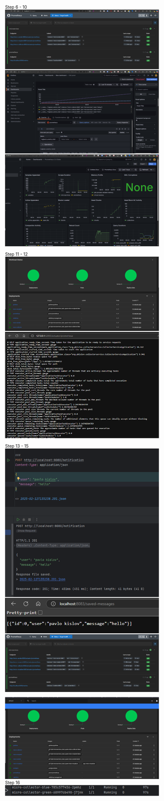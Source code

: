 Step 6 - 10
![img_1.png](img_1.png)
![img.png](img.png)
![img_2.png](img_2.png)

Step 11 - 12
![img_3.png](img_3.png)
![img_4.png](img_4.png)

Step 13 - 15
![img_5.png](img_5.png)
![img_6.png](img_6.png)
![img_7.png](img_7.png)

![img_8.png](img_8.png)
Step 16
![img_9.png](img_9.png)